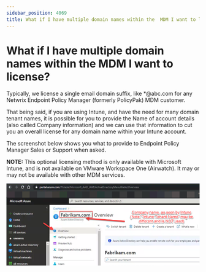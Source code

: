 ```yaml
---
sidebar_position: 4069
title: What if I have multiple domain names within the  MDM I want to license?
---
```


# What if I have multiple domain names within the MDM I want to license?

Typically, we license a single email domain suffix, like \*@abc.com for any Netwrix Endpoint Policy Manager (formerly PolicyPak) MDM customer.

That being said, if you are using Intune, and have the need for many domain tenant names, it is possible for you to provide the Name of account details (also called Company information) and we can use that information to cut you an overall license for any domain name within your Intune account.

The screenshot below shows you what to provide to Endpoint Policy Manager Sales or Support when asked.

**NOTE:** This optional licensing method is only available with Microsoft Intune, and is not available on VMware Workspace One (Airwatch). It may or may not be available with other MDM services.

![](../../../../../../static/images/PolicyPak/Content/Resources/Images/License/MDM/356_1_image_950x402.png)